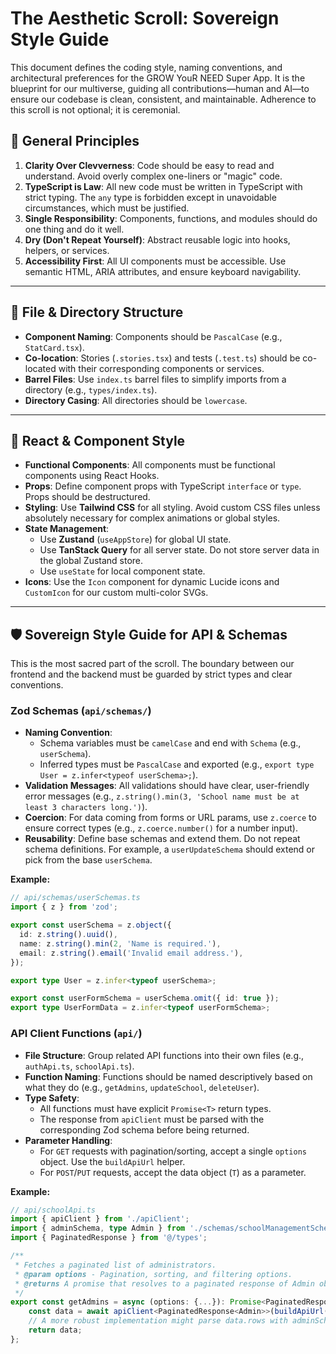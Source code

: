 # The Aesthetic Scroll: Sovereign Style Guide

This document defines the coding style, naming conventions, and architectural preferences for the GROW YouR NEED Super App. It is the blueprint for our multiverse, guiding all contributions—human and AI—to ensure our codebase is clean, consistent, and maintainable. Adherence to this scroll is not optional; it is ceremonial.

## 📜 General Principles

1.  **Clarity Over Clevverness**: Code should be easy to read and understand. Avoid overly complex one-liners or "magic" code.
2.  **TypeScript is Law**: All new code must be written in TypeScript with strict typing. The `any` type is forbidden except in unavoidable circumstances, which must be justified.
3.  **Single Responsibility**: Components, functions, and modules should do one thing and do it well.
4.  **Dry (Don't Repeat Yourself)**: Abstract reusable logic into hooks, helpers, or services.
5.  **Accessibility First**: All UI components must be accessible. Use semantic HTML, ARIA attributes, and ensure keyboard navigability.

---

## 📁 File & Directory Structure

-   **Component Naming**: Components should be `PascalCase` (e.g., `StatCard.tsx`).
-   **Co-location**: Stories (`.stories.tsx`) and tests (`.test.ts`) should be co-located with their corresponding components or services.
-   **Barrel Files**: Use `index.ts` barrel files to simplify imports from a directory (e.g., `types/index.ts`).
-   **Directory Casing**: All directories should be `lowercase`.

---

## 🎨 React & Component Style

-   **Functional Components**: All components must be functional components using React Hooks.
-   **Props**: Define component props with TypeScript `interface` or `type`. Props should be destructured.
-   **Styling**: Use **Tailwind CSS** for all styling. Avoid custom CSS files unless absolutely necessary for complex animations or global styles.
-   **State Management**:
    -   Use **Zustand** (`useAppStore`) for global UI state.
    -   Use **TanStack Query** for all server state. Do not store server data in the global Zustand store.
    -   Use `useState` for local component state.
-   **Icons**: Use the `Icon` component for dynamic Lucide icons and `CustomIcon` for our custom multi-color SVGs.

---

## 🛡️ Sovereign Style Guide for API & Schemas

This is the most sacred part of the scroll. The boundary between our frontend and the backend must be guarded by strict types and clear conventions.

### Zod Schemas (`api/schemas/`)

-   **Naming Convention**:
    -   Schema variables must be `camelCase` and end with `Schema` (e.g., `userSchema`).
    -   Inferred types must be `PascalCase` and exported (e.g., `export type User = z.infer<typeof userSchema>;`).
-   **Validation Messages**: All validations should have clear, user-friendly error messages (e.g., `z.string().min(3, 'School name must be at least 3 characters long.')`).
-   **Coercion**: For data coming from forms or URL params, use `z.coerce` to ensure correct types (e.g., `z.coerce.number()` for a number input).
-   **Reusability**: Define base schemas and extend them. Do not repeat schema definitions. For example, a `userUpdateSchema` should extend or pick from the base `userSchema`.

**Example:**

```typescript
// api/schemas/userSchemas.ts
import { z } from 'zod';

export const userSchema = z.object({
  id: z.string().uuid(),
  name: z.string().min(2, 'Name is required.'),
  email: z.string().email('Invalid email address.'),
});

export type User = z.infer<typeof userSchema>;

export const userFormSchema = userSchema.omit({ id: true });
export type UserFormData = z.infer<typeof userFormSchema>;
```

### API Client Functions (`api/`)

-   **File Structure**: Group related API functions into their own files (e.g., `authApi.ts`, `schoolApi.ts`).
-   **Function Naming**: Functions should be named descriptively based on what they do (e.g., `getAdmins`, `updateSchool`, `deleteUser`).
-   **Type Safety**:
    -   All functions must have explicit `Promise<T>` return types.
    -   The response from `apiClient` must be parsed with the corresponding Zod schema before being returned.
-   **Parameter Handling**:
    -   For `GET` requests with pagination/sorting, accept a single `options` object. Use the `buildApiUrl` helper.
    -   For `POST`/`PUT` requests, accept the data object (`T`) as a parameter.

**Example:**

```typescript
// api/schoolApi.ts
import { apiClient } from './apiClient';
import { adminSchema, type Admin } from './schemas/schoolManagementSchemas';
import { PaginatedResponse } from '@/types';

/**
 * Fetches a paginated list of administrators.
 * @param options - Pagination, sorting, and filtering options.
 * @returns A promise that resolves to a paginated response of Admin objects.
 */
export const getAdmins = async (options: {...}): Promise<PaginatedResponse<Admin>> => {
    const data = await apiClient<PaginatedResponse<Admin>>(buildApiUrl('/users/admins', options));
    // A more robust implementation might parse data.rows with adminSchema.array().
    return data;
};
```
